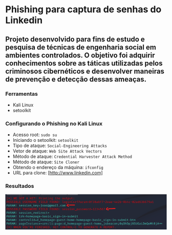 # Phishing para captura de senhas do Linkedin

## Projeto desenvolvido para fins de estudo e pesquisa de técnicas de engenharia social em ambientes controlados. O objetivo foi adquirir conhecimentos sobre as táticas utilizadas pelos criminosos cibernéticos e desenvolver maneiras de prevenção e detecção dessas ameaças. 

### Ferramentas

- Kali Linux
- setoolkit

### Configurando o Phishing no Kali Linux

- Acesso root: `sudo su`
- Iniciando o setoolkit: `setoolkit`
- Tipo de ataque: `Social-Engineering Attacks`
- Vetor de ataque: `Web Site Attack Vectors`
- Método de ataque: `Credential Harvester Attack Method `
- Método de ataque: `Site Cloner`
- Obtendo o endereço da máquina: `ifconfig`
- URL para clone: [http://www.linkedin.com]

### Resultados
![](credential.png)
